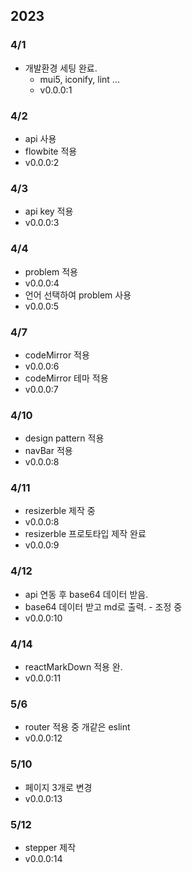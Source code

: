 ## 2023

### 4/1

-   개발환경 세팅 완료.
    -   mui5, iconify, lint ...
    -   v0.0.0:1

### 4/2

-   api 사용
-   flowbite 적용
-   v0.0.0:2

### 4/3

-   api key 적용
-   v0.0.0:3

### 4/4

-   problem 적용
-   v0.0.0:4
-   언어 선택하여 problem 사용
-   v0.0.0:5

### 4/7

-   codeMirror 적용
-   v0.0.0:6
-   codeMirror 테마 적용
-   v0.0.0:7

### 4/10

-   design pattern 적용
-   navBar 적용
-   v0.0.0:8

### 4/11

-   resizerble 제작 중
-   v0.0.0:8
-   resizerble 프로토타입 제작 완료
-   v0.0.0:9

### 4/12

-   api 연동 후 base64 데이터 받음.
-   base64 데이터 받고 md로 출력. - 조정 중
-   v0.0.0:10

### 4/14

-   reactMarkDown 적용 완.
-   v0.0.0:11

### 5/6

-   router 적용 중 개같은 eslint
-   v0.0.0:12

### 5/10

-   페이지 3개로 변경
-   v0.0.0:13

### 5/12

-   stepper 제작
-   v0.0.0:14
